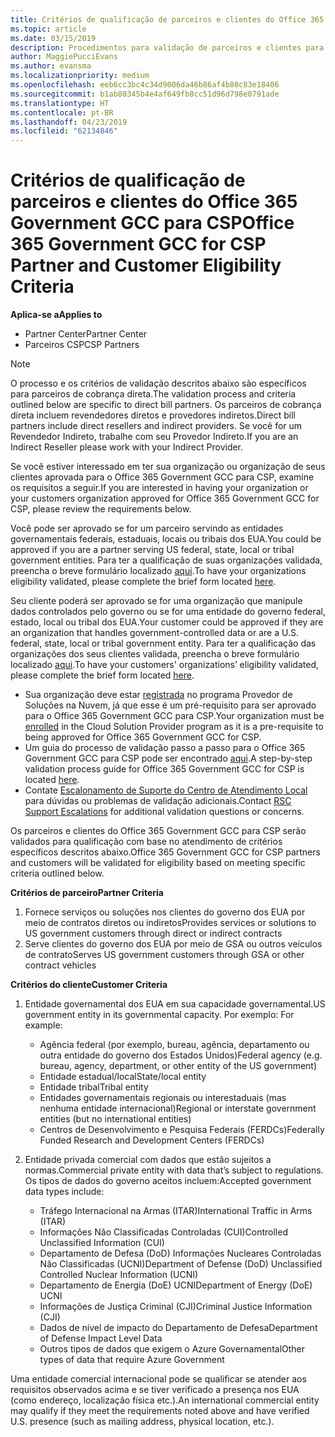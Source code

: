 ```yaml
---
title: Critérios de qualificação de parceiros e clientes do Office 365 Government GCC | Partner Center
ms.topic: article
ms.date: 03/15/2019
description: Procedimentos para validação de parceiros e clientes para o Office 365 Government GCC para CSP.
author: MaggiePucciEvans
ms.author: evansma
ms.localizationpriority: medium
ms.openlocfilehash: eeb6cc3bc4c34d9006da46b86af4b80c83e18406
ms.sourcegitcommit: b1ab80345b4e4af649fb8cc51d96d798e0791ade
ms.translationtype: HT
ms.contentlocale: pt-BR
ms.lasthandoff: 04/23/2019
ms.locfileid: "62134846"
---
```

# <a name="office-365-government-gcc-for-csp-partner-and-customer-eligibility-criteria"></a><span data-ttu-id="325ae-103">Critérios de qualificação de parceiros e clientes do Office 365 Government GCC para CSP</span><span class="sxs-lookup"><span data-stu-id="325ae-103">Office 365 Government GCC for CSP Partner and Customer Eligibility Criteria</span></span>

<span data-ttu-id="325ae-104">**Aplica-se a**</span><span class="sxs-lookup"><span data-stu-id="325ae-104">**Applies to**</span></span>

-  <span data-ttu-id="325ae-105">Partner Center</span><span class="sxs-lookup"><span data-stu-id="325ae-105">Partner Center</span></span>
-  <span data-ttu-id="325ae-106">Parceiros CSP</span><span class="sxs-lookup"><span data-stu-id="325ae-106">CSP Partners</span></span>

>[!NOTE]
><span data-ttu-id="325ae-107">O processo e os critérios de validação descritos abaixo são específicos para parceiros de cobrança direta.</span><span class="sxs-lookup"><span data-stu-id="325ae-107">The validation process and criteria outlined below are specific to direct bill partners.</span></span> <span data-ttu-id="325ae-108">Os parceiros de cobrança direta incluem revendedores diretos e provedores indiretos.</span><span class="sxs-lookup"><span data-stu-id="325ae-108">Direct bill partners include direct resellers and indirect providers.</span></span>  <span data-ttu-id="325ae-109">Se você for um Revendedor Indireto, trabalhe com seu Provedor Indireto.</span><span class="sxs-lookup"><span data-stu-id="325ae-109">If you are an Indirect Reseller please work with your Indirect Provider.</span></span> 

<span data-ttu-id="325ae-110">Se você estiver interessado em ter sua organização ou organização de seus clientes aprovada para o Office 365 Government GCC para CSP, examine os requisitos a seguir.</span><span class="sxs-lookup"><span data-stu-id="325ae-110">If you are interested in having your organization or your customers organization approved for Office 365 Government GCC for CSP, please review the requirements below.</span></span>

<span data-ttu-id="325ae-111">Você pode ser aprovado se for um parceiro servindo as entidades governamentais federais, estaduais, locais ou tribais dos EUA.</span><span class="sxs-lookup"><span data-stu-id="325ae-111">You could be approved if you are a partner serving US federal, state, local or tribal government entities.</span></span> <span data-ttu-id="325ae-112">Para ter a qualificação de suas organizações validada, preencha o breve formulário localizado [aqui](https://products.office.com/government/eligibility-validation?ReqType=CSPPartner).</span><span class="sxs-lookup"><span data-stu-id="325ae-112">To have your organizations eligibility validated, please complete the brief form located [here](https://products.office.com/government/eligibility-validation?ReqType=CSPPartner).</span></span>

<span data-ttu-id="325ae-113">Seu cliente poderá ser aprovado se for uma organização que manipule dados controlados pelo governo ou se for uma entidade do governo federal, estado, local ou tribal dos EUA.</span><span class="sxs-lookup"><span data-stu-id="325ae-113">Your customer could be approved if they are an organization that handles government-controlled data or are a U.S. federal, state, local or tribal government entity.</span></span> <span data-ttu-id="325ae-114">Para ter a qualificação das organizações dos seus clientes validada, preencha o breve formulário localizado [aqui](https://products.office.com/government/eligibility-validation?ReqType=CSPCustomer).</span><span class="sxs-lookup"><span data-stu-id="325ae-114">To have your customers' organizations’ eligibility validated, please complete the brief form located [here](https://products.office.com/government/eligibility-validation?ReqType=CSPCustomer).</span></span> 

-   <span data-ttu-id="325ae-115">Sua organização deve estar [registrada](https://partnercenter.microsoft.com/partner/cloud-solution-provider) no programa Provedor de Soluções na Nuvem, já que esse é um pré-requisito para ser aprovado para o Office 365 Government GCC para CSP.</span><span class="sxs-lookup"><span data-stu-id="325ae-115">Your organization must be [enrolled](https://partnercenter.microsoft.com/partner/cloud-solution-provider) in the Cloud Solution Provider program as it is a pre-requisite to being approved for Office 365 Government GCC for CSP.</span></span>
-   <span data-ttu-id="325ae-116">Um guia do processo de validação passo a passo para o Office 365 Government GCC para CSP pode ser encontrado [aqui](https://go.microsoft.com/fwlink/?linkid=2007323).</span><span class="sxs-lookup"><span data-stu-id="325ae-116">A step-by-step validation process guide for Office 365 Government GCC for CSP is located [here](https://go.microsoft.com/fwlink/?linkid=2007323).</span></span>
-   <span data-ttu-id="325ae-117">Contate [Escalonamento de Suporte do Centro de Atendimento Local](mailto:usgcce@microsoft.com) para dúvidas ou problemas de validação adicionais.</span><span class="sxs-lookup"><span data-stu-id="325ae-117">Contact [RSC Support Escalations](mailto:usgcce@microsoft.com) for additional validation questions or concerns.</span></span>

<span data-ttu-id="325ae-118">Os parceiros e clientes do Office 365 Government GCC para CSP serão validados para qualificação com base no atendimento de critérios específicos descritos abaixo.</span><span class="sxs-lookup"><span data-stu-id="325ae-118">Office 365 Government GCC for CSP partners and customers will be validated for eligibility based on meeting specific criteria outlined below.</span></span>

<span data-ttu-id="325ae-119">**Critérios de parceiro**</span><span class="sxs-lookup"><span data-stu-id="325ae-119">**Partner Criteria**</span></span>
1.  <span data-ttu-id="325ae-120">Fornece serviços ou soluções nos clientes do governo dos EUA por meio de contratos diretos ou indiretos</span><span class="sxs-lookup"><span data-stu-id="325ae-120">Provides services or solutions to US government customers through direct or indirect contracts</span></span>
2.  <span data-ttu-id="325ae-121">Serve clientes do governo dos EUA por meio de GSA ou outros veículos de contrato</span><span class="sxs-lookup"><span data-stu-id="325ae-121">Serves US government customers through GSA or other contract vehicles</span></span>

<span data-ttu-id="325ae-122">**Critérios do cliente**</span><span class="sxs-lookup"><span data-stu-id="325ae-122">**Customer Criteria**</span></span>
1.  <span data-ttu-id="325ae-123">Entidade governamental dos EUA em sua capacidade governamental.</span><span class="sxs-lookup"><span data-stu-id="325ae-123">US government entity in its governmental capacity.</span></span> <span data-ttu-id="325ae-124">Por exemplo: </span><span class="sxs-lookup"><span data-stu-id="325ae-124">For example:</span></span>
 
    -  <span data-ttu-id="325ae-125">Agência federal (por exemplo, bureau, agência, departamento ou outra entidade do governo dos Estados Unidos)</span><span class="sxs-lookup"><span data-stu-id="325ae-125">Federal agency (e.g. bureau, agency, department, or other entity of the US government)</span></span>
    -   <span data-ttu-id="325ae-126">Entidade estadual/local</span><span class="sxs-lookup"><span data-stu-id="325ae-126">State/local entity</span></span> 
    -   <span data-ttu-id="325ae-127">Entidade tribal</span><span class="sxs-lookup"><span data-stu-id="325ae-127">Tribal entity</span></span>
    -   <span data-ttu-id="325ae-128">Entidades governamentais regionais ou interestaduais (mas nenhuma entidade internacional)</span><span class="sxs-lookup"><span data-stu-id="325ae-128">Regional or interstate government entities (but no international entities)</span></span>
    -   <span data-ttu-id="325ae-129">Centros de Desenvolvimento e Pesquisa Federais (FERDCs)</span><span class="sxs-lookup"><span data-stu-id="325ae-129">Federally Funded Research and Development Centers (FERDCs)</span></span>

2.  <span data-ttu-id="325ae-130">Entidade privada comercial com dados que estão sujeitos a normas.</span><span class="sxs-lookup"><span data-stu-id="325ae-130">Commercial private entity with data that’s subject to regulations.</span></span> <span data-ttu-id="325ae-131">Os tipos de dados do governo aceitos incluem:</span><span class="sxs-lookup"><span data-stu-id="325ae-131">Accepted government data types include:</span></span> 
    -   <span data-ttu-id="325ae-132">Tráfego Internacional na Armas (ITAR)</span><span class="sxs-lookup"><span data-stu-id="325ae-132">International Traffic in Arms (ITAR)</span></span>
    -   <span data-ttu-id="325ae-133">Informações Não Classificadas Controladas (CUI)</span><span class="sxs-lookup"><span data-stu-id="325ae-133">Controlled Unclassified Information (CUI)</span></span>
    -   <span data-ttu-id="325ae-134">Departamento de Defesa (DoD) Informações Nucleares Controladas Não Classificadas (UCNI)</span><span class="sxs-lookup"><span data-stu-id="325ae-134">Department of Defense (DoD) Unclassified Controlled Nuclear Information (UCNI)</span></span>
    -   <span data-ttu-id="325ae-135">Departamento de Energia (DoE) UCNI</span><span class="sxs-lookup"><span data-stu-id="325ae-135">Department of Energy (DoE) UCNI</span></span>
    -   <span data-ttu-id="325ae-136">Informações de Justiça Criminal (CJI)</span><span class="sxs-lookup"><span data-stu-id="325ae-136">Criminal Justice Information (CJI)</span></span>
    -   <span data-ttu-id="325ae-137">Dados de nível de impacto do Departamento de Defesa</span><span class="sxs-lookup"><span data-stu-id="325ae-137">Department of Defense Impact Level Data</span></span>
    -   <span data-ttu-id="325ae-138">Outros tipos de dados que exigem o Azure Governamental</span><span class="sxs-lookup"><span data-stu-id="325ae-138">Other types of data that require Azure Government</span></span>

<span data-ttu-id="325ae-139">Uma entidade comercial internacional pode se qualificar se atender aos requisitos observados acima e se tiver verificado a presença nos EUA (como endereço, localização física etc.).</span><span class="sxs-lookup"><span data-stu-id="325ae-139">An international commercial entity may qualify if they meet the requirements noted above and have verified U.S. presence (such as mailing address, physical location, etc.).</span></span>

